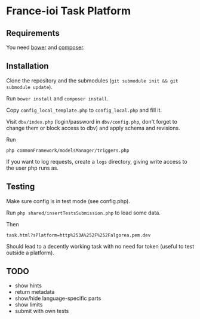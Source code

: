 # France-ioi Task Platform

## Requirements

You need [bower](https://bower.io) and [composer](https://getcomposer.org).

## Installation

Clone the repository and the submodules (`git submodule init && git submodule update`).

Run `bower install` and `composer install`.

Copy `config_local_template.php` to `config_local.php` and fill it.

Visit `dbv/index.php` (login/password in `dbv/config.php`, don't forget to change them or block access to dbv) and apply schema and revisions.

Run

    php commonFramework/modelsManager/triggers.php

If you want to log requests, create a `logs` directory, giving write access to the user php runs as.

## Testing

Make sure config is in test mode (see config.php).

Run `php shared/insertTestsSubmission.php` to load some data.

Then

    task.html?sPlatform=http%253A%252F%252Falgorea.pem.dev

Should lead to a decently working task with no need for token (useful to test outside a platform).

## TODO

- show hints
- return metadata
- show/hide language-specific parts
- show limits
- submit with own tests

